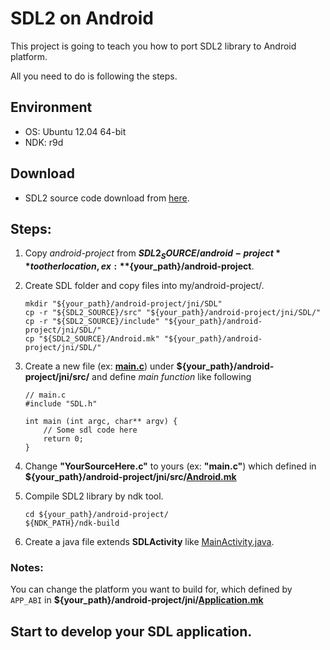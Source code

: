 SDL2 on Android
===========

This project is going to teach you how to port SDL2 library to Android platform.

All you need to do is following the steps.


## Environment
* OS: Ubuntu 12.04 64-bit
* NDK: r9d

## Download
* SDL2 source code download from [here](https://www.libsdl.org/download-2.0.php).
 
## Steps:
1. Copy _android-project_ from **${SDL2_SOURCE}/android-project** to other location, ex: **${your_path}/android-project**.
1. Create SDL folder and copy files into my/android-project/.

    ````
    mkdir "${your_path}/android-project/jni/SDL"
    cp -r "${SDL2_SOURCE}/src" "${your_path}/android-project/jni/SDL/"
    cp -r "${SDL2_SOURCE}/include" "${your_path}/android-project/jni/SDL/"
    cp "${SDL2_SOURCE}/Android.mk" "${your_path}/android-project/jni/SDL/"
    ````
1. Create a new file (ex: [**main.c**](./android-project/jni/src/main.c)) under **${your_path}/android-project/jni/src/** and define _main function_ like following

    ````
    // main.c
    #include "SDL.h"
    
    int main (int argc, char** argv) {
        // Some sdl code here
        return 0;
    }
    ````
1. Change **"YourSourceHere.c"** to yours (ex: **"main.c"**) which defined in **${your_path}/android-project/jni/src/[Android.mk](./android-project/jni/src/Android.mk)**
1. Compile SDL2 library by ndk tool.

    ````
    cd ${your_path}/android-project/
    ${NDK_PATH}/ndk-build
    ````
1. Create a java file extends **SDLActivity** like [MainActivity.java](./android-project/src/my/app/MainActivity.java).

### Notes:
You can change the platform you want to build for, which defined by `APP_ABI` in **${your_path}/android-project/jni/[Application.mk](./android-project/jni/Application.mk)**

## Start to develop your SDL application.

